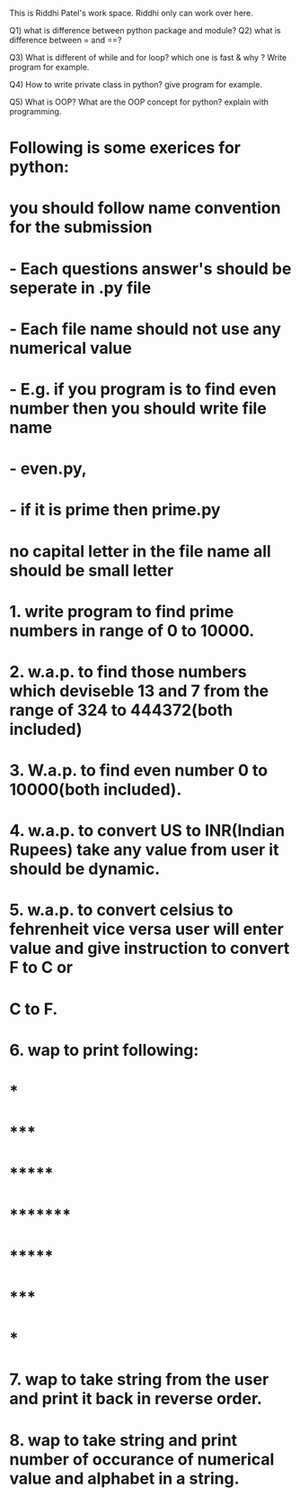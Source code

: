 This is Riddhi Patel's work space.
Riddhi only can work over here.

Q1) what is difference between python package and module?
Q2) what is difference between = and ==?

Q3) What is different of while and for loop? which one is fast & why ? Write program for example.

Q4) How to write private class in python? give program for example.

Q5) What is OOP? What are the OOP concept for python? explain with programming.

# Following is some exerices for python:
# you should follow name convention for the submission
# 	- Each questions answer's should be seperate in .py file
#	- Each file name should not use any numerical value
#	- E.g. if you program is to find even number then you should write file name
#	- even.py,
#	- if it is prime then prime.py
# no capital letter in the file name all should be small letter
# 1. write program to find prime numbers in range of 0 to 10000.
# 2. w.a.p. to find those numbers which deviseble 13 and 7 from the range of 324 to 444372(both included)
# 3. W.a.p. to find even number 0 to 10000(both included).
# 4. w.a.p. to convert US to INR(Indian Rupees) take any value from user it should be dynamic.
# 5. w.a.p. to convert celsius to fehrenheit vice versa user will enter value and give instruction to convert F to C or
# C to F.
# 6. wap to print following:
#      *
#     ***
#    *****
#   *******
#    *****
#     ***
#      *
# 7. wap to take string from the user and print it back in reverse order.
# 8. wap to take string and print number of occurance of numerical value and alphabet in a string.
